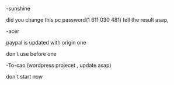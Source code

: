 -sunshine 

did you change this pc password(1 611 030 481)
tell the result asap, 

-acer

paypal is updated with origin one

don`t use before one


-To-cao (wordpress projecet , update asap)

don`t start now
